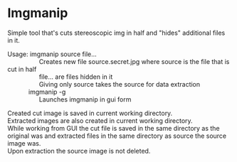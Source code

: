 # Imgmanip

Simple tool that's cuts stereoscopic img in half and "hides" additional files in it.

Usage: imgmanip source file...  
&nbsp;&nbsp;&nbsp;&nbsp;&nbsp;&nbsp;&nbsp;&nbsp;&nbsp;&nbsp;&nbsp;&nbsp;&nbsp;&nbsp;&nbsp;&nbsp;&nbsp;&nbsp;Creates new file source.secret.jpg where source is the file that is cut in half  
&nbsp;&nbsp;&nbsp;&nbsp;&nbsp;&nbsp;&nbsp;&nbsp;&nbsp;&nbsp;&nbsp;&nbsp;&nbsp;&nbsp;&nbsp;&nbsp;&nbsp;&nbsp;file... are files hidden in it  
&nbsp;&nbsp;&nbsp;&nbsp;&nbsp;&nbsp;&nbsp;&nbsp;&nbsp;&nbsp;&nbsp;&nbsp;&nbsp;&nbsp;&nbsp;&nbsp;&nbsp;&nbsp;Giving only source takes the source for data extraction  
&nbsp;&nbsp;&nbsp;&nbsp;&nbsp;&nbsp;&nbsp;&nbsp;&nbsp;&nbsp;&nbsp;&nbsp;imgmanip -g  
&nbsp;&nbsp;&nbsp;&nbsp;&nbsp;&nbsp;&nbsp;&nbsp;&nbsp;&nbsp;&nbsp;&nbsp;&nbsp;&nbsp;&nbsp;&nbsp;&nbsp;&nbsp;Launches imgmanip in gui form 
 
Created cut image is saved in current working directory.  
Extracted images are also created in current working directory.  
While working from GUI the cut file is saved in the same directory as the original was and extracted files in the same directory as source the source image was.  
Upon extraction the source image is not deleted.